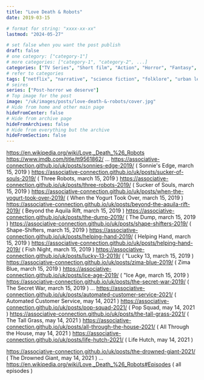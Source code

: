 ```yaml
---
title: "Love Death & Robots"
date: 2019-03-15

# format for string: "xxxx-xx-xx"
lastmod: "2024-05-27"

# set false when you want the post publish
draft: false
# one category: ["category-1"]
# more categories: ["category-1", "category-2", ...]
categories: ["TV Series", "Short film", "Action", "Horror", "Fantasy", "Dark fantasy", "Sci-fi", "Apocalyptic Fiction", "Post-Apocalyptic Fiction", "Comedy", "Cyberpunk", "Biopunk"]
# refer to categories
tags: ["netflix", "narrative", "science fiction", "folklore", "urban legend", "anthropomorphisme", "biohazard", "madness", "necro fetishism", "militarism", "adaptation", "tim miller"]
# seires
series: ["Post-horror we deserve"]
# Top image for the post
image: "/uk/images/posts/love-death-&-robots/cover.jpg"
# Hide from home and other main page
hideFromCenter: false
# Hide from archive page
hideFromArchives: false
# Hide from everything but the archive
hideFromSection: false
---
```

https://en.wikipedia.org/wiki/Love,_Death_%26_Robots
https://www.imdb.com/title/tt9561862/
...
https://associative-connection.github.io/uk/posts/sonnies-edge-2019/ ( Sonnie's Edge, march 15, 2019 )
https://associative-connection.github.io/uk/posts/sucker-of-souls-2019/ ( Three Robots, march 15, 2019 )
https://associative-connection.github.io/uk/posts/three-robots-2019/ ( Sucker of Souls, march 15, 2019 )
https://associative-connection.github.io/uk/posts/when-the-yogurt-took-over-2019/ ( When the Yogurt Took Over, march 15, 2019 )
https://associative-connection.github.io/uk/posts/beyond-the-aquila-rift-2019/ ( Beyond the Aquila Rift, march 15, 2019 )
https://associative-connection.github.io/uk/posts/the-dump-2019/ ( The Dump, march 15, 2019 )
https://associative-connection.github.io/uk/posts/shape-shifters-2019/ ( Shape-Shifters, march 15, 2019 )
https://associative-connection.github.io/uk/posts/helping-hand-2019/ ( Helping Hand, march 15, 2019 )
https://associative-connection.github.io/uk/posts/helping-hand-2019/ ( Fish Night, march 15, 2019 )
https://associative-connection.github.io/uk/posts/lucky-13-2019/ ( "Lucky 13, march 15, 2019 )
https://associative-connection.github.io/uk/posts/zima-blue-2019/ ( Zima Blue, march 15, 2019 )
https://associative-connection.github.io/uk/posts/ice-age-2019/ ( "Ice Age, march 15, 2019 )
https://associative-connection.github.io/uk/posts/the-secret-war-2019/ ( The Secret War, march 15, 2019 )
...
https://associative-connection.github.io/uk/posts/automated-customer-service-2021/ ( Automated Customer Service, may 14, 2021 )
https://associative-connection.github.io/uk/posts/pop-squad-2021/ ( Pop Squad, may 14, 2021 )
https://associative-connection.github.io/uk/posts/the-tall-grass-2021/ ( The Tall Grass, may 14, 2021 )
https://associative-connection.github.io/uk/posts/all-through-the-house-2021/ ( All Through the House, may 14, 2021 )
https://associative-connection.github.io/uk/posts/life-hutch-2021/ ( Life Hutch, may 14, 2021 )

https://associative-connection.github.io/uk/posts/the-drowned-giant-2021/ ( The Drowned Giant, may 14, 2021 )
...
https://en.wikipedia.org/wiki/Love,_Death_%26_Robots#Episodes ( all episodes )
<!--more-->